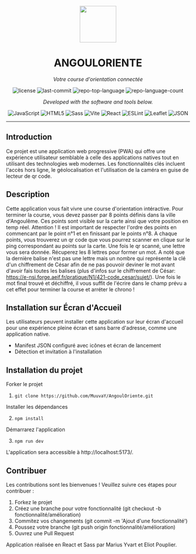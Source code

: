 <p align="center">
  <img src="https://cdn-icons-png.flaticon.com/512/6295/6295417.png" width="100" />
</p>
<p align="center">
    <h1 align="center">ANGOULORIENTE</h1>
</p>
<p align="center">
    <em>Votre course d'orientation connectée</em>
</p>
<p align="center">
	<img src="https://img.shields.io/github/license/MuuvaY/AngoulOriente?style=flat&color=0080ff" alt="license">
	<img src="https://img.shields.io/github/last-commit/MuuvaY/AngoulOriente?style=flat&logo=git&logoColor=white&color=0080ff" alt="last-commit">
	<img src="https://img.shields.io/github/languages/top/MuuvaY/AngoulOriente?style=flat&color=0080ff" alt="repo-top-language">
	<img src="https://img.shields.io/github/languages/count/MuuvaY/AngoulOriente?style=flat&color=0080ff" alt="repo-language-count">
<p>
<p align="center">
		<em>Developed with the software and tools below.</em>
</p>
<p align="center">
	<img src="https://img.shields.io/badge/JavaScript-F7DF1E.svg?style=flat&logo=JavaScript&logoColor=black" alt="JavaScript">
	<img src="https://img.shields.io/badge/HTML5-E34F26.svg?style=flat&logo=HTML5&logoColor=white" alt="HTML5">
	<img src="https://img.shields.io/badge/Sass-CC6699.svg?style=flat&logo=Sass&logoColor=white" alt="Sass">
	<img src="https://img.shields.io/badge/Vite-646CFF.svg?style=flat&logo=Vite&logoColor=white" alt="Vite">
	<img src="https://img.shields.io/badge/React-61DAFB.svg?style=flat&logo=React&logoColor=black" alt="React">
	<img src="https://img.shields.io/badge/ESLint-4B32C3.svg?style=flat&logo=ESLint&logoColor=white" alt="ESLint">
	<img src="https://img.shields.io/badge/Leaflet-199900.svg?style=flat&logo=Leaflet&logoColor=white" alt="Leaflet">
	<img src="https://img.shields.io/badge/JSON-000000.svg?style=flat&logo=JSON&logoColor=white" alt="JSON">
</p>
<hr>

## Introduction

Ce projet est une application web progressive (PWA) qui offre une expérience utilisateur semblable à celle des applications natives tout en utilisant des technologies web modernes. Les fonctionnalités clés incluent l'accès hors ligne, le géolocalisation et l'utilisation de la caméra en guise de lecteur de qr code.

## Description

Cette application vous fait vivre une course d'orientation intéractive. Pour terminer la course, vous devez passer par 8 points définis dans la ville d'Angoulême. Ces points sont visible sur la carte ainsi que votre position en temp réel. Attention ! Il est important de respecter l'ordre des points en commencant par le point n°1 et en finissant par le points n°8. A chaque points, vous trouverez un qr code que vous pourrez scanner en clique sur le ping correspondant au points sur la carte. Une fois le qr scanné, une lettre vous sera donnée. Récuperez les 8 lettres pour former un mot. A noté que la dernière balise n'est pas une lettre mais un nombre qui représente la clé d'un chiffrement de César afin de ne pas pouvoir deviner le mot avant d'avoir fais toutes les balises (plus d'infos sur le chiffrement de César: https://e-nsi.forge.aeif.fr/pratique/N1/421-code_cesar/sujet/). Une fois le mot final trouvé et déchiffré, il vous suffit de l'écrire dans le champ prévu a cet effet pour terminer la course et arréter le chrono !

## Installation sur Écran d'Accueil

Les utilisateurs peuvent installer cette application sur leur écran d'accueil pour une expérience pleine écran et sans barre d'adresse, comme une application native.

- Manifest JSON configuré avec icônes et écran de lancement
- Détection et invitation à l'installation

## Installation du projet

Forker le projet

1. `git clone https://github.com/MuuvaY/AngoulOriente.git `

Installer les dépendances 

2. `npm install `

Démarrarez l'application 

3. `npm run dev`

L'application sera accessible à http://localhost:5173/.

## Contribuer

Les contributions sont les bienvenues ! Veuillez suivre ces étapes pour contribuer :

1. Forkez le projet
2. Créez une branche pour votre fonctionnalité (git checkout -b fonctionnalité/amélioration)
3. Commitez vos changements (git commit -m 'Ajout d'une fonctionnalité')
4. Poussez votre branche (git push origin fonctionnalité/amélioration)
5. Ouvrez une Pull Request

Application réalisée en React et Sass par Marius Yvart et Eliot Pouplier.
